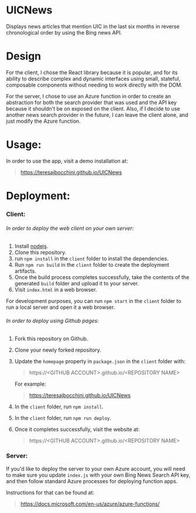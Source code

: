 # UICNews

Displays news articles that mention UIC in the last six months in reverse chronological order by using the Bing news API.

# Design

For the client, I chose the React library because it is popular, and for its ability to describe complex and dynamic interfaces using small, stateful, composable components without needing to work directly with the DOM.

For the server, I chose to use an Azure function in order to create an abstraction for both the search provider that was used and the API key because it shouldn't be on exposed on the client. Also, if I decide to use another news search provider in the future, I can leave the client alone, and just modify the Azure function.

# Usage:

In order to use the app, visit a demo installation at:

> https://teresajbocchini.github.io/UICNews

# Deployment:

### Client:

###### In order to deploy the web client on your own server:

1. Install [nodejs](https://nodejs.org).
2. Clone this repository.
3. run `npm install` in the `client` folder to install the dependencies.
4. Run `npm run build` in the `client` folder to create the deployment artifacts.
5. Once the build process completes successfully, take the contents of the generated `build` folder and upload it to your server.
6. Visit `index.html` in a web browser.

For development purposes, you can run `npm start` in the `client` folder to run a local server and open it a web browser.

###### In order to deploy using Github pages:

1. Fork this repository on Github.
2. Clone your newly forked repository.
3. Update the `homepage` property in `package.json` in the `client` folder with:

   > https://\<GITHUB ACCOUNT\>.github.io/\<REPOSITORY NAME\>

   For example:

   > https://teresajbocchini.github.io/UICNews

4. In the `client` folder, run `npm install`.
5. In the `client` folder, run `npm run deploy`.
6. Once it completes successfully, visit the website at:

   > https://\<GITHUB ACCOUNT\>.github.io/\<REPOSITORY NAME\>

### Server:

If you'd like to deploy the server to your own Azure account, you will need to make sure you update `index.js` with your own Bing News Search API key, and then follow standard Azure processes for deploying function apps.

Instructions for that can be found at:

> https://docs.microsoft.com/en-us/azure/azure-functions/
